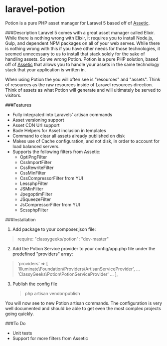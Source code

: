 laravel-potion
===============
Potion is a pure PHP asset manager for Laravel 5 based off of [Assetic](https://github.com/kriswallsmith/assetic).

###Description
Laravel 5 comes with a great asset manager called Elixir. While there is nothing wrong with Elixir, it requires you to install Node.js, Gulp, and dependent NPM packages on all of your web serves. While there is nothing wrong with this if you have other needs for those technologies, it seemed unnecessary to us to install that stack solely for the sake of handling assets. So we wrong Potion. Potion is a pure PHP solution, based off of [Assetic](https://github.com/kriswallsmith/assetic) that allows you to handle your assets in the same technology stack that your application is written in.

When using Potion the you will often see is "resources" and "assets". Think of resources as the raw resources inside of Laravel resources direction. Think of assets as what Potion will generate and will ultimately be served to visitors.

###Features
 - Fully integrated into Laravels' artisan commands
 - Asset versioning support
 - Asset CDN Url support
 - Bade Helpers for Asset inclusion in templates
 - Command to clear all assets already published on disk
 - Makes use of Cache configuration, and not disk, in order to account for load balanced servers.
 - Supports the following filters from Assetic:
	 - OptiPngFilter
	 - CssImportFilter
 	 - CssRewriteFilter
	 - CssMinFilter
 	 - CssCompressorFilter from YUI
 	 - LessphpFilter
 	 - JSMinFilter
	 - JpegoptimFilter
 	 - JSqueezeFilter
 	 - JsCompressorFilter from YUI
 	 - ScssphpFilter
 
 ###Installation
1) Add package to your composer.json file:
> require: "classygeeks/potion": "dev-master"

2) Add the Potion Service provider to your config/app.php file under the predefined "providers" array:
> 'providers' => [
>     'Illuminate\Foundation\Providers\ArtisanServiceProvider',
>     ...
>     'ClassyGeeks\Potion\PotionServiceProvider'
>     ...
>     ],
    
3) Publish the config file
   > php artisan vendor:publish

You will now see to new Potion artisan commands. The configuration is very well documented and should be able to get even the most complex projects going quickly.

###To Do
 - Unit tests
 - Support for more filters from Assetic


